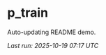 # p_train

Auto-updating README demo.

<!--START_SECTION:status-->
_Last run: 2025-10-19 07:17 UTC_
<!--END_SECTION:status-->












































































































































































































































































































































































































































































































































































































































































































































































































































































































































































































































































































































































































































































































































































































